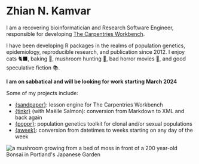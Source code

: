 # Zhian N. Kamvar

I am a recovering bioinformatician and Research Software Engineer, responsible for developing
[The Carpentries Workbench](https://carpentries.github.io/workbench/). 

I have been developing R packages in the realms of population genetics, epidemiology, reproducible research, and publication since 2012. 
I enjoy cats 🐈‍⬛, baking 🥖, mushroom hunting 🍄, bad horror movies 👻, and good speculative fiction 📚.  

**I am on sabbatical and will be looking for work starting March 2024**

Some of my projects include:

- [{sandpaper}](https://carpentries.github.io/sandpaper): lesson engine for The Carpentries Workbench
- [{tinkr}](https://docs.ropensci.org/tinkr) (with Maëlle Salmon): conversion from Markdown to XML and back again
- [{poppr}](https://grunwaldlab.github.io/poppr): population genetics toolkit for clonal and/or sexual populations
- [{aweek}](https://repidemicsconsortium.org/aweek): conversion from datetimes to weeks starting on any day of the week

![a mushroom growing from a bed of moss in front of a 200 year-old Bonsai in
Portland's Japanese Garden](static/img/mushie-smol.jpg)
